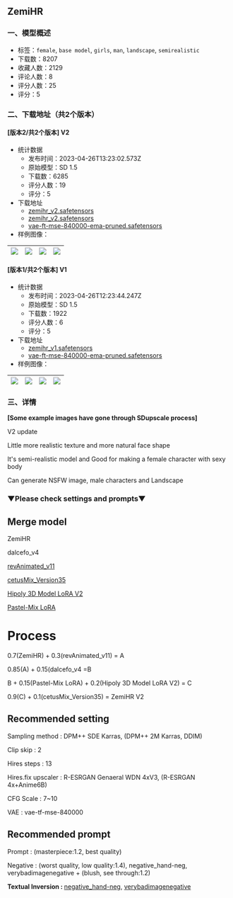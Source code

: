 ## ZemiHR
### 一、模型概述

- 标签：`female`, `base model`, `girls`, `man`, `landscape`, `semirealistic`
- 下载数：8207
- 收藏人数：2129
- 评论人数：8
- 评分人数：25
- 评分：5

### 二、下载地址（共2个版本）

#### [版本2/共2个版本] V2

- 统计数据
  - 发布时间：2023-04-26T13:23:02.573Z
  - 原始模型：SD 1.5
  - 下载数：6285
  - 评分人数：19
  - 评分：5
- 下载地址
  - [zemihr_v2.safetensors](https://civitai.com/api/download/models/55803?type=Model&format=SafeTensor&size=full&fp=fp32)
  - [zemihr_v2.safetensors](https://civitai.com/api/download/models/55803)
  - [vae-ft-mse-840000-ema-pruned.safetensors](https://civitai.com/api/download/models/55803?type=VAE&format=Other)
- 样例图像：

| <img src="https://image.civitai.com/xG1nkqKTMzGDvpLrqFT7WA/ec4ab39c-9548-448d-fc1c-1e1a50105200/width=450/604920.jpeg" /> | <img src="https://image.civitai.com/xG1nkqKTMzGDvpLrqFT7WA/87f89841-493b-4855-108e-db9ab0407200/width=450/604919.jpeg" /> | <img src="https://image.civitai.com/xG1nkqKTMzGDvpLrqFT7WA/0f3b242a-22c8-44b2-b515-096997364c00/width=450/605105.jpeg" /> | <img src="https://image.civitai.com/xG1nkqKTMzGDvpLrqFT7WA/29b05b26-00ca-4e18-8646-f07634f80400/width=450/605103.jpeg" /> |
| ---- | ---- | ---- | ---- |

#### [版本1/共2个版本] V1

- 统计数据
  - 发布时间：2023-04-26T12:23:44.247Z
  - 原始模型：SD 1.5
  - 下载数：1922
  - 评分人数：6
  - 评分：5
- 下载地址
  - [zemihr_v1.safetensors](https://civitai.com/api/download/models/48927)
  - [vae-ft-mse-840000-ema-pruned.safetensors](https://civitai.com/api/download/models/48927?type=VAE&format=Other)
- 样例图像：

| <img src="https://image.civitai.com/xG1nkqKTMzGDvpLrqFT7WA/b93863df-82e1-46bc-9a23-775edb581500/width=450/525602.jpeg" /> | <img src="https://image.civitai.com/xG1nkqKTMzGDvpLrqFT7WA/552ef995-a699-4a82-d4b2-c1d1f27dab00/width=450/525599.jpeg" /> | <img src="https://image.civitai.com/xG1nkqKTMzGDvpLrqFT7WA/9764ddc2-982d-4970-68d8-14a927be5100/width=450/525452.jpeg" /> | <img src="https://image.civitai.com/xG1nkqKTMzGDvpLrqFT7WA/c784211b-931b-46dd-e36a-5de89db87100/width=450/525451.jpeg" /> |
| ---- | ---- | ---- | ---- |


### 三、详情
<p><strong>[Some example images have gone through SDupscale process]</strong></p><p>V2 update</p><p>Little more realistic texture and more natural face shape</p><p>It's semi-realistic model and Good for making a female character with sexy body</p><p>Can generate NSFW image, male characters and Landscape</p><p></p><h3>▼Please check settings and prompts▼</h3><p></p><h2><strong>Merge model</strong></h2><p>ZemiHR</p><p>dalcefo_v4</p><p><a target="_blank" rel="ugc" href="https://civitai.com/models/7371?modelVersionId=19575">revAnimated_v11</a></p><p><a target="_blank" rel="ugc" href="https://civitai.com/models/6755?modelVersionId=29851">cetusMix_Version35</a></p><p><a target="_blank" rel="ugc" href="https://civitai.com/models/8730/hipoly-3d-model-lora">Hipoly 3D Model LoRA V2</a></p><p><a target="_blank" rel="ugc" href="https://civitai.com/models/5414?modelVersionId=7397">Pastel-Mix LoRA</a></p><p></p><h1>Process</h1><p>0.7(ZemiHR) + 0.3(revAnimated_v11) = A</p><p>0.85(A) + 0.15(dalcefo_v4 =B</p><p>B + 0.15(Pastel-Mix LoRA) + 0.2(Hipoly 3D Model LoRA V2) = C</p><p>0.9(C) + 0.1(cetusMix_Version35) = ZemiHR V2</p><p></p><h2><strong>Recommended setting</strong></h2><p>Sampling method : DPM++ SDE Karras, (DPM++ 2M Karras, DDIM)</p><p>Clip skip : 2 </p><p>Hires steps : 13</p><p>Hires.fix upscaler : R-ESRGAN Genaeral WDN 4xV3, (R-ESRGAN 4x+Anime6B) </p><p>CFG Scale : 7~10</p><p>VAE : vae-tf-mse-840000</p><p></p><h2><strong>Recommended prompt</strong></h2><p>Prompt : (masterpiece:1.2, best quality) </p><p></p><p>Negative : (worst quality, low quality:1.4), negative_hand-neg, verybadimagenegative + (blush, see through:1.2)</p><p><strong>Textual Inversion : </strong><a target="_blank" rel="ugc" href="https://civitai.com/models/56519/negativehand-negative-embedding">negative_hand-neg</a>, <a target="_blank" rel="ugc" href="https://civitai.com/models/11772?modelVersionId=25820">verybadimagenegative</a></p>